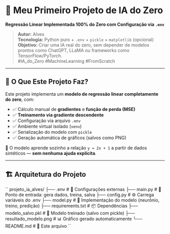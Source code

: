 # 🧠 Meu Primeiro Projeto de IA do Zero  
**Regressão Linear Implementada 100% do Zero com Configuração via `.env`**

> **Autor:** Alves  
> **Tecnologia:** Python puro + `.env` + `pickle` + `matplotlib` (opcional)  
> **Objetivo:** Criar uma IA real do zero, sem depender de modelos prontos como ChatGPT, LLaMA ou frameworks como TensorFlow/PyTorch.  
> \#IA_do_Zero \#MachineLearning \#FromScratch

---

## 🎯 O Que Este Projeto Faz?

Este projeto implementa um **modelo de regressão linear completamente do zero**, com:

- ✅ Cálculo manual de **gradientes** e **função de perda (MSE)**
- ✅ **Treinamento via gradiente descendente**
- ✅ Configuração via arquivo `.env`
- ✅ Ambiente virtual isolado (`venv`)
- ✅ Serialização do modelo com `pickle`
- ✅ Geração automática de gráficos (salvos como PNG)

🎯 O modelo aprende sozinho a relação `y ≈ 2x + 1` a partir de dados sintéticos — **sem nenhuma ajuda explícita**.

---

## 🏗️ Arquitetura do Projeto

´´
projeto_ia_alves/
├── .env # 🔧 Configurações externas
├── main.py # 🚀 Ponto de entrada: gera dados, treina, salva
├── config.py # ⚙️ Carrega variáveis do .env
├── model.py # 🧠 Implementação do modelo (neurônio, treino, predição)
├── requirements.txt # 📦 Dependências
├── modelo_salvo.pkl # 💾 Modelo treinado (salvo com pickle)
├── resultado_modelo.png # 📊 Gráfico gerado automaticamente
└── README.md # 📖 Este arquivo
´´